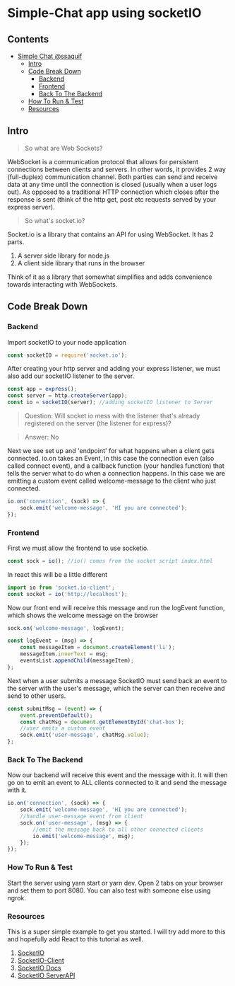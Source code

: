 # Simple-Chat app using socketIO

## Contents

- [Simple Chat @ssaquif](#simple-chat-app-using-socketIO)
  - [Intro](#intro)
  - [Code Break Down](#code-break-down)
    - [Backend](#backend)
    - [Frontend](#frontend)
    - [Back To The Backend](#back-to-the-backend)
  - [How To Run & Test](#how-to-run-&-test)
  - [Resources](#resources)

## Intro

> So what are Web Sockets?

WebSocket is a communication protocol that allows for persistent connections between clients and servers. In other words, it provides 2 way (full-duplex) communication channel. Both parties can send and receive data at any time until the connection is closed (usually when a user logs out). As opposed to a traditional HTTP connection which closes after the response is sent (think of the http get, post etc requests served by your express server).

> So what's socket.io?

Socket.io is a library that contains an API for using WebSocket. It has 2 parts.

1. A server side library for node.js
2. A client side library that runs in the browser

Think of it as a library that somewhat simplifies and adds convenience towards interacting with WebSockets.

## Code Break Down

### Backend

Import socketIO to your node application

```javascript
const socketIO = require('socket.io');
```

After creating your http server and adding your express listener, we must also add our socketIO listener to the server.

```javascript
const app = express();
const server = http.createServer(app);
const io = socketIO(server); //adding socketIO listener to Server
```

> Question: Will socket io mess with the listener that's already registered on the server (the listener for express)?

> Answer: No

Next we see set up and 'endpoint' for what happens when a client gets connected. io.on takes an Event, in this case the connection even (also called connect event), and a callback function (your handles function) that tells the server what to do when a connection happens. In this case we are emitting a custom event called welcome-message to the client who just connected.

```javascript
io.on('connection', (sock) => {
	sock.emit('welcome-message', 'HI you are connected');
});
```

### Frontend

First we must allow the frontend to use socketio.

```javascript
const sock = io(); //io() comes from the socket script index.html
```

In react this will be a little different

```javascript
import io from 'socket.io-client';
const socket = io('http://localhost');
```

Now our front end will receive this message and run the logEvent function, which shows the welcome message on the browser

```javascript
sock.on('welcome-message', logEvent);

const logEvent = (msg) => {
	const messageItem = document.createElement('li');
	messageItem.innerText = msg;
	eventsList.appendChild(messageItem);
};
```

Next when a user submits a message SocketIO must send back an event to the server with the user's message, which the server can then receive and send to other users.

```javascript
const submitMsg = (event) => {
	event.preventDefault();
	const chatMsg = document.getElementById('chat-box');
	//user emits a custom event
	sock.emit('user-message', chatMsg.value);
};
```

### Back To The Backend

Now our backend will receive this event and the message with it. It will then go on to emit an event to ALL clients connected to it and send the message with it.

```javascript
io.on('connection', (sock) => {
	sock.emit('welcome-message', 'HI you are connected');
	//handle user-message event from client
	sock.on('user-message', (msg) => {
		//emit the message back to all other connected clients
		io.emit('welcome-message', msg);
	});
});
```

### How To Run & Test

Start the server using yarn start or yarn dev. Open 2 tabs on your browser and set them to port 8080. You can also test with someone else using ngrok.

### Resources

This is a super simple example to get you started. I will try add more to this and hopefully add React to this tutorial as well.

1. [SocketIO](https://www.npmjs.com/package/socket.io)
2. [SocketIO-Client](https://www.npmjs.com/package/socket.io-client)
3. [SocketIO Docs](https://socket.io/docs/)
4. [SocketIO ServerAPI](https://socket.io/docs/server-api/)
